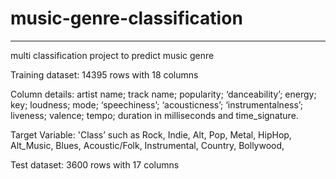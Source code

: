 # music-genre-classification
---------------------------------------------------------------------
multi classification project to predict music genre

Training dataset: 14395 rows with 18 columns

Column details: artist name; track name; popularity; ‘danceability’; energy; key; loudness; mode; ‘speechiness’; ‘acousticness’; ‘instrumentalness’; liveness; valence; tempo; duration in milliseconds and time_signature.

Target Variable: 'Class’ such as Rock, Indie, Alt, Pop, Metal, HipHop, Alt_Music, Blues, Acoustic/Folk, Instrumental, Country, Bollywood,

Test dataset: 3600 rows with 17 columns
